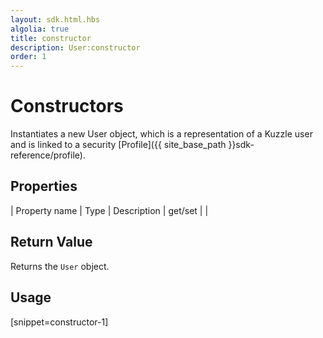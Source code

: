 ```yaml
---
layout: sdk.html.hbs
algolia: true
title: constructor
description: User:constructor
order: 1
---
```


  

# Constructors
Instantiates a new User object, which is a representation of a Kuzzle user and is linked to a security [Profile]({{ site_base_path }}sdk-reference/profile).

## Properties

| Property name | Type | Description | get/set |
|
## Return Value

Returns the `User` object.

## Usage

[snippet=constructor-1]
